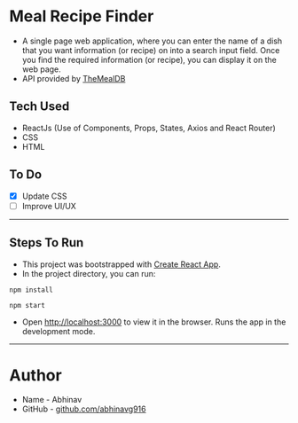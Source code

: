 # Meal Recipe Finder
- A single page web application, where you can enter the name of a dish that you want information  (or recipe) on into a search input field. Once you find the required information (or recipe), you can display it on the web page.
- API provided by [TheMealDB](https://www.themealdb.com/)

## Tech Used
- ReactJs (Use of Components, Props, States, Axios and React Router)
- CSS
- HTML

<!--
## Previews
### Search Bar
![Search Bar](https://github.com/abhinavg916/dish-recipe-finder/blob/master/Search%20Bar.png)
### Search Results 
![Search Results](https://github.com/abhinavg916/dish-recipe-finder/blob/master/Search%20Result.png)
### Error Page
![Error Page](https://github.com/abhinavg916/dish-recipe-finder/blob/master/Error%20Page.png)
-->

## To Do
* [x] Update CSS
* [ ] Improve UI/UX

---

## Steps To Run
- This project was bootstrapped with [Create React App](https://github.com/facebook/create-react-app).
- In the project directory, you can run:
```
npm install
```
```
npm start
```
- Open [http://localhost:3000](http://localhost:3000) to view it in the browser. Runs the app in the development mode.

---

# Author
* Name - Abhinav
* GitHub - [github.com/abhinavg916](https://github.com/abhinavg916)
